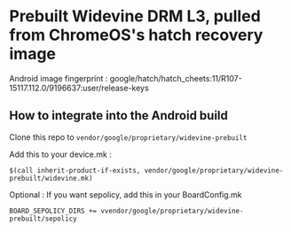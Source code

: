 # Prebuilt Widevine DRM L3, pulled from ChromeOS's hatch recovery image

Android image fingerprint : google/hatch/hatch_cheets:11/R107-15117.112.0/9196637:user/release-keys

## How to integrate into the Android build

Clone this repo to `vendor/google/proprietary/widevine-prebuilt`

Add this to your device.mk :

```
$(call inherit-product-if-exists, vendor/google/proprietary/widevine-prebuilt/widevine.mk)
```


Optional : If you want sepolicy, add this in your BoardConfig.mk

```
BOARD_SEPOLICY_DIRS += vvendor/google/proprietary/widevine-prebuilt/sepolicy
```
